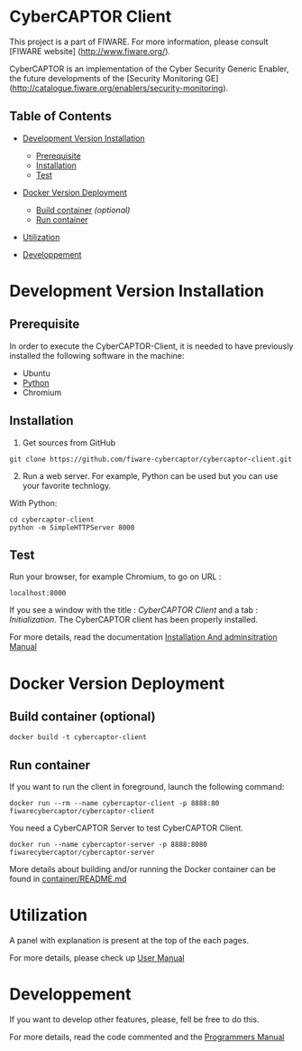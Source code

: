 CyberCAPTOR Client
==========

This project is a part of FIWARE. For more information, please consult [FIWARE website] (http://www.fiware.org/).

CyberCAPTOR is an  implementation of the Cyber Security Generic Enabler, the future developments of the [Security Monitoring GE] (http://catalogue.fiware.org/enablers/security-monitoring).

## Table of Contents

- [Development Version Installation](#development-version-installation)
	- [Prerequisite](#prerequisite)
	- [Installation](#installation)
	- [Test](#test)

- [Docker Version Deployment](#docker-version-deployment)
	- [Build container](#build-container) *(optional)*
	- [Run container](#run-container)

- [Utilization](#utilisation)

- [Developpement](#developpement)

# Development Version Installation

## Prerequisite
In order to execute the CyberCAPTOR-Client, it is needed to have previously installed the following software in the machine:

- Ubuntu
- [Python](https://www.python.org/)
- Chromium

## Installation

1) Get sources from GitHub
```
git clone https://github.com/fiware-cybercaptor/cybercaptor-client.git
```

2) Run a web server. For example, Python can be used but you can use your favorite technlogy.

With Python:
```
cd cybercaptor-client 
python -m SimpleHTTPServer 8000
```

## Test

Run your browser, for example Chromium, to go on URL :
```
localhost:8000
```

If you see a window with the title : *CyberCAPTOR Client* and a tab : *Initialization*. The CyberCAPTOR client has been properly installed.


For more details, read the documentation [Installation And adminsitration Manual](https://github.com/fiware-cybercaptor/cybercaptor-client/blob/master/doc/InstallationAndAdministrationManual.md)


# Docker Version Deployment

## Build container (optional)
```
docker build -t cybercaptor-client
```

## Run container
If you want to run the client in foreground, launch the following command:
```
docker run --rm --name cybercaptor-client -p 8888:80 fiwarecybercaptor/cybercaptor-client
```

You need a CyberCAPTOR Server to test CyberCAPTOR Client.
```
docker run --name cybercaptor-server -p 8888:8080 fiwarecybercaptor/cybercaptor-server
```

More details about building and/or running the Docker container can be found in [container/README.md](https://github.com/fiware-cybercaptor/cybercaptor-server/blob/master/container/README.md)

# Utilization
A panel with explanation is present at the top of the each pages.

For more details, please check up [User Manual](https://github.com/fiware-cybercaptor/cybercaptor-client/blob/master/doc/UserAndProgrammersManual.md)

# Developpement
If you want to develop other features, please, fell be free to do this.

For more details, read the code commented and the [Programmers Manual](https://github.com/fiware-cybercaptor/cybercaptor-client/blob/master/doc/UserAndProgrammersManual.md) 



